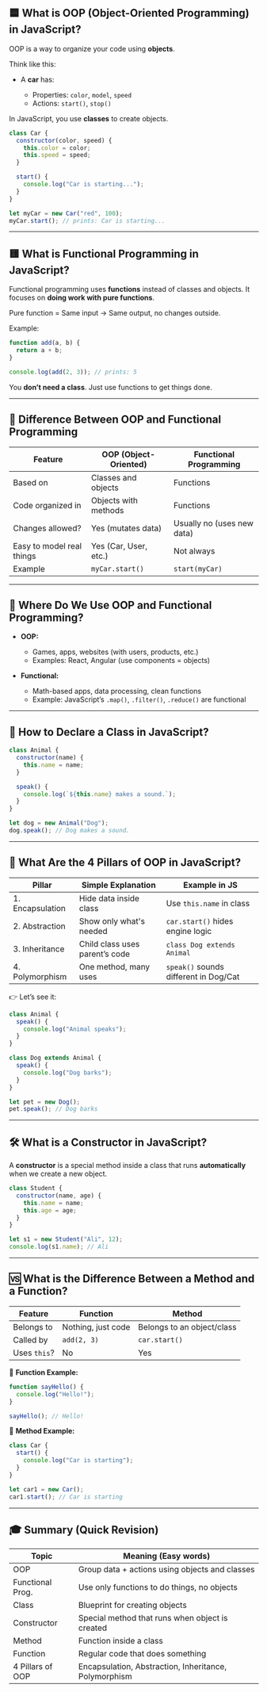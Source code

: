 ## 🟦 What is OOP (Object-Oriented Programming) in JavaScript?

OOP is a way to organize your code using **objects**.

Think like this:

- A **car** has:

  - Properties: `color`, `model`, `speed`
  - Actions: `start()`, `stop()`

In JavaScript, you use **classes** to create objects.

```js
class Car {
  constructor(color, speed) {
    this.color = color;
    this.speed = speed;
  }

  start() {
    console.log("Car is starting...");
  }
}

let myCar = new Car("red", 100);
myCar.start(); // prints: Car is starting...
```

---

## 🟨 What is Functional Programming in JavaScript?

Functional programming uses **functions** instead of classes and objects. It focuses on **doing work with pure functions**.

Pure function = Same input → Same output, no changes outside.

Example:

```js
function add(a, b) {
  return a + b;
}

console.log(add(2, 3)); // prints: 5
```

You **don’t need a class**. Just use functions to get things done.

---

## 🔄 Difference Between OOP and Functional Programming

| Feature                   | OOP (Object-Oriented) | Functional Programming     |
| ------------------------- | --------------------- | -------------------------- |
| Based on                  | Classes and objects   | Functions                  |
| Code organized in         | Objects with methods  | Functions                  |
| Changes allowed?          | Yes (mutates data)    | Usually no (uses new data) |
| Easy to model real things | Yes (Car, User, etc.) | Not always                 |
| Example                   | `myCar.start()`       | `start(myCar)`             |

---

## 🧠 Where Do We Use OOP and Functional Programming?

- **OOP:**

  - Games, apps, websites (with users, products, etc.)
  - Examples: React, Angular (use components = objects)

- **Functional:**

  - Math-based apps, data processing, clean functions
  - Example: JavaScript’s `.map()`, `.filter()`, `.reduce()` are functional

---

## 🧱 How to Declare a Class in JavaScript?

```js
class Animal {
  constructor(name) {
    this.name = name;
  }

  speak() {
    console.log(`${this.name} makes a sound.`);
  }
}

let dog = new Animal("Dog");
dog.speak(); // Dog makes a sound.
```

---

## 🔷 What Are the 4 Pillars of OOP in JavaScript?

| Pillar           | Simple Explanation             | Example in JS                         |
| ---------------- | ------------------------------ | ------------------------------------- |
| 1. Encapsulation | Hide data inside class         | Use `this.name` in class              |
| 2. Abstraction   | Show only what's needed        | `car.start()` hides engine logic      |
| 3. Inheritance   | Child class uses parent’s code | `class Dog extends Animal`            |
| 4. Polymorphism  | One method, many uses          | `speak()` sounds different in Dog/Cat |

👉 Let’s see it:

```js
class Animal {
  speak() {
    console.log("Animal speaks");
  }
}

class Dog extends Animal {
  speak() {
    console.log("Dog barks");
  }
}

let pet = new Dog();
pet.speak(); // Dog barks
```

---

## 🛠 What is a Constructor in JavaScript?

A **constructor** is a special method inside a class that runs **automatically** when we create a new object.

```js
class Student {
  constructor(name, age) {
    this.name = name;
    this.age = age;
  }
}

let s1 = new Student("Ali", 12);
console.log(s1.name); // Ali
```

---

## 🆚 What is the Difference Between a Method and a Function?

| Feature      | Function           | Method                     |
| ------------ | ------------------ | -------------------------- |
| Belongs to   | Nothing, just code | Belongs to an object/class |
| Called by    | `add(2, 3)`        | `car.start()`              |
| Uses `this`? | No                 | Yes                        |

🔹 **Function Example:**

```js
function sayHello() {
  console.log("Hello!");
}

sayHello(); // Hello!
```

🔹 **Method Example:**

```js
class Car {
  start() {
    console.log("Car is starting");
  }
}

let car1 = new Car();
car1.start(); // Car is starting
```

---

## 🎓 Summary (Quick Revision)

| Topic            | Meaning (Easy words)                                  |
| ---------------- | ----------------------------------------------------- |
| OOP              | Group data + actions using objects and classes        |
| Functional Prog. | Use only functions to do things, no objects           |
| Class            | Blueprint for creating objects                        |
| Constructor      | Special method that runs when object is created       |
| Method           | Function inside a class                               |
| Function         | Regular code that does something                      |
| 4 Pillars of OOP | Encapsulation, Abstraction, Inheritance, Polymorphism |

